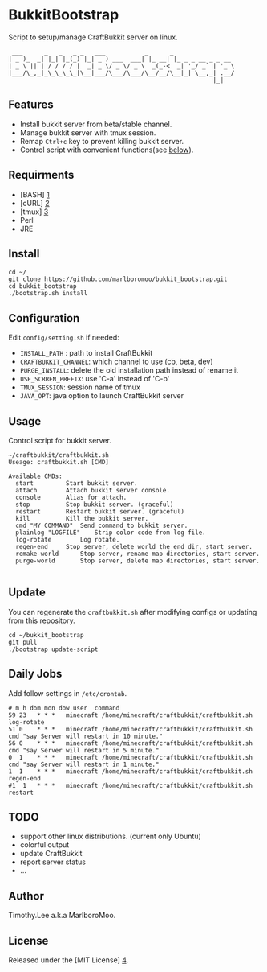 # BukkitBootstrap
Script to setup/manage CraftBukkit server on linux.
```
 ___      _   _   _ _   ___           _      _                 
| _ )_  _| |_| |_(_) |_| _ ) ___  ___| |_ __| |_ _ _ __ _ _ __ 
| _ \ || | / / / / |  _| _ \/ _ \/ _ \  _(_-<  _| '_/ _` | '_ \
|___/\_,_|_\_\_\_\_|\__|___/\___/\___/\__/__/\__|_| \__,_| .__/
                                                         |_|   
```
## Features
 - Install bukkit server from beta/stable channel.
 - Manage bukkit server with tmux session.
 - Remap `Ctrl+c` key to prevent killing bukkit server.
 - Control script with convenient functions(see [below](#useage)).

## Requirments 
 - [BASH] [1]
 - [cURL] [2]
 - [tmux] [3]
 - Perl
 - JRE
                                                                                
## Install
```
cd ~/
git clone https://github.com/marlboromoo/bukkit_bootstrap.git
cd bukkit_bootstrap
./bootstrap.sh install

```

## Configuration
Edit `config/setting.sh` if needed:
 - `INSTALL_PATH` : path to install CraftBukkit
 - `CRAFTBUKKIT_CHANNEL`: which channel to use (cb, beta, dev)
 - `PURGE_INSTALL`: delete the old installation path instead of rename it
 - `USE_SCRREN_PREFIX`: use 'C-a' instead of 'C-b'
 - `TMUX_SESSION`: session name of tmux
 - `JAVA_OPT`: java option to launch CraftBukkit server

## Usage
Control script for bukkit server.
```
~/craftbukkit/craftbukkit.sh 
Useage: craftbukkit.sh [CMD]

Available CMDs:
  start			Start bukkit server.
  attach		Attach bukkit server console.
  console		Alias for attach.
  stop			Stop bukkit server. (graceful)
  restart		Restart bukkit server. (graceful)
  kill			Kill the bukkit server.
  cmd "MY COMMAND"	Send command to bukkit server.
  plainlog "LOGFILE"	Strip color code from log file.
  log-rotate		Log rotate.
  regen-end		Stop server, delete world_the_end dir, start server.
  remake-world		Stop server, rename map directories, start server.
  purge-world		Stop server, delete map directories, start server.
 
```

## Update
You can regenerate the `craftbukkit.sh` after modifying configs or updating from this repository.
```
cd ~/bukkit_bootstrap
git pull
./bootstrap update-script
```

## Daily Jobs
Add follow settings in `/etc/crontab`.
```
# m h dom mon dow user	command
59 23	* * *   minecraft /home/minecraft/craftbukkit/craftbukkit.sh log-rotate
51 0	* * *   minecraft /home/minecraft/craftbukkit/craftbukkit.sh cmd "say Server will restart in 10 minute."
56 0	* * *   minecraft /home/minecraft/craftbukkit/craftbukkit.sh cmd "say Server will restart in 5 minute."
0  1	* * *   minecraft /home/minecraft/craftbukkit/craftbukkit.sh cmd "say Server will restart in 1 minute."
1  1	* * *   minecraft /home/minecraft/craftbukkit/craftbukkit.sh regen-end
#1  1	* * *   minecraft /home/minecraft/craftbukkit/craftbukkit.sh restart
```

## TODO
 - support other linux distributions. (current only Ubuntu)
 - colorful output
 - update CraftBukkit
 - report server status
 - ...

## Author                                                                       
Timothy.Lee a.k.a MarlboroMoo.                                                  
                                                                                
## License                                                                      
Released under the [MIT License] [4].                                           
                                                                                
  [1]: http://tiswww.case.edu/php/chet/bash/bashtop.html "BASH"
  [2]: http://curl.haxx.se/ "cURL"
  [3]: http://tmux.sourceforge.net/ "tmux"
  [4]: http://opensource.org/licenses/MIT   "MIT License"
